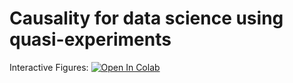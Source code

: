 # Causality for data science using quasi-experiments

Interactive Figures: [![Open In Colab](https://colab.research.google.com/assets/colab-badge.svg)](https://colab.research.google.com/github/tliu526/causal-data-science-perspective/interactive_figures.ipynb)
